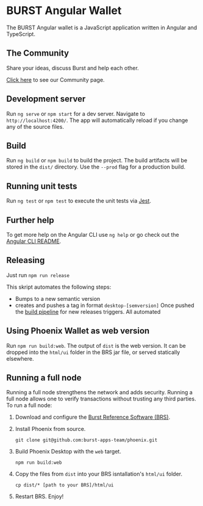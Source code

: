 # BURST Angular Wallet

The BURST Angular wallet is a JavaScript application written in Angular and TypeScript. 

## The Community

Share your ideas, discuss Burst and help each other.

[Click here](http://reddit.com/r/burstcoin) to see our Community page.

## Development server

Run `ng serve` or `npm start` for a dev server. Navigate to `http://localhost:4200/`. The app will automatically reload if you change any of the source files.

## Build

Run `ng build` or `npm build` to build the project. The build artifacts will be stored in the `dist/` directory. Use the `--prod` flag for a production build.

## Running unit tests

Run `ng test` or `npm test` to execute the unit tests via [Jest](https://jestjs.io/).

## Further help

To get more help on the Angular CLI use `ng help` or go check out the [Angular CLI README](https://github.com/angular/angular-cli/blob/master/README.md).

## Releasing

Just run `npm run release`

This skript automates the following steps:
- Bumps to a new semantic version
- creates and pushes a tag in format `desktop-[semversion]`
Once pushed the [build pipeline](../../.github/workflows/build-release-desktop.yml) for new releases triggers. All automated 

## Using Phoenix Wallet as web version

Run `npm run build:web`. The output of `dist` is the web version.
It can be dropped into the `html/ui` folder in the BRS jar file, or served statically elsewhere. 

## Running a full node

Running a full node strengthens the network and adds security. Running a full node allows one to verify transactions without trusting any third parties. To run a full node:

1. Download and configure the [Burst Reference Software (BRS)](https://github.com/burst-apps-team/burstcoin/releases).

2. Install Phoenix from source. 

    `git clone git@github.com:burst-apps-team/phoenix.git`

3. Build Phoenix Desktop with the `web` target.

    `npm run build:web`

4. Copy the files from `dist` into your BRS isntallation's `html/ui` folder.

    `cp dist/* [path to your BRS]/html/ui`

5. Restart BRS. Enjoy!
